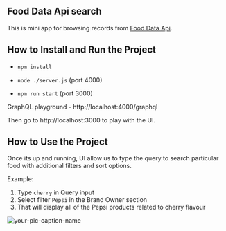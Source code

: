 ## Food Data Api search
This is mini app for browsing records from [Food Data Api](https://app.swaggerhub.com/apis/fdcnal/food-data_central_api/1.0.0#/FDC/postFoodsSearch).

## How to Install and Run the Project

- `npm install`

- `node ./server.js` (port 4000)

- `npm run start` (port 3000)

GraphQL playground - http://localhost:4000/graphql

Then go to http://localhost:3000 to play with the UI.

## How to Use the Project

Once its up and running, UI allow us to type the query to search particular food with additional filters and sort options.

Example:

1. Type `cherry` in Query input
2. Select filter `Pepsi` in the Brand Owner section
3. That will display all of the Pepsi products related to cherry flavour

![your-pic-caption-name](./asset/demo-screenshot.jpg)

